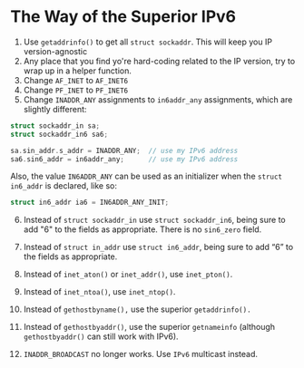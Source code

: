 # The Way of the Superior IPv6

1. Use `getaddrinfo()` to get all `struct sockaddr`. This will keep you
IP version-agnostic
2. Any place that you find yo're hard-coding related to the IP version, 
try to wrap up in a helper function.
3. Change `AF_INET` to `AF_INET6`
4. Change `PF_INET` to `PF_INET6`
5. Change `INADDR_ANY` assignments to `in6addr_any` assignments, which 
are slightly different:
```c
struct sockaddr_in sa;
struct sockaddr_in6 sa6;

sa.sin_addr.s_addr = INADDR_ANY;  // use my IPv6 address
sa6.sin6_addr = in6addr_any;      // use my IPv6 address
```
Also, the value `IN6ADDR_ANY` can be used as an initializer when the 
`struct in6_addr` is declared, like so:
```c
struct in6_addr ia6 = IN6ADDR_ANY_INIT;
```
6. Instead of `struct sockaddr_in` use `struct sockaddr_in6`, being sure to 
add "6" to the fields as appropriate. There is no `sin6_zero` field.

7. Instead of `struct in_addr` use `struct in6_addr`, being sure to add “6” 
to the fields as appropriate.

8. Instead of `inet_aton()` or `inet_addr()`, use `inet_pton()`.

9. Instead of `inet_ntoa()`, use `inet_ntop()`.

10. Instead of `gethostbyname(),` use the superior `getaddrinfo().`

11. Instead of `gethostbyaddr()`, use the superior `getnameinfo` (although `gethostbyaddr()` can still work with IPv6).

12. `INADDR_BROADCAST` no longer works. Use `IPv6` multicast instead.
